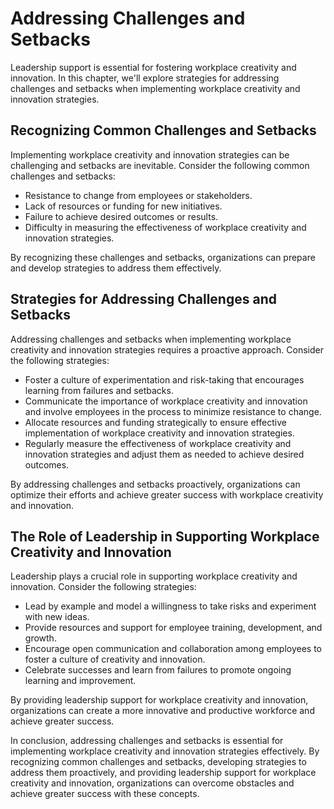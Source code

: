 Addressing Challenges and Setbacks
=================================================================

Leadership support is essential for fostering workplace creativity and innovation. In this chapter, we'll explore strategies for addressing challenges and setbacks when implementing workplace creativity and innovation strategies.

Recognizing Common Challenges and Setbacks
------------------------------------------

Implementing workplace creativity and innovation strategies can be challenging and setbacks are inevitable. Consider the following common challenges and setbacks:

* Resistance to change from employees or stakeholders.
* Lack of resources or funding for new initiatives.
* Failure to achieve desired outcomes or results.
* Difficulty in measuring the effectiveness of workplace creativity and innovation strategies.

By recognizing these challenges and setbacks, organizations can prepare and develop strategies to address them effectively.

Strategies for Addressing Challenges and Setbacks
-------------------------------------------------

Addressing challenges and setbacks when implementing workplace creativity and innovation strategies requires a proactive approach. Consider the following strategies:

* Foster a culture of experimentation and risk-taking that encourages learning from failures and setbacks.
* Communicate the importance of workplace creativity and innovation and involve employees in the process to minimize resistance to change.
* Allocate resources and funding strategically to ensure effective implementation of workplace creativity and innovation strategies.
* Regularly measure the effectiveness of workplace creativity and innovation strategies and adjust them as needed to achieve desired outcomes.

By addressing challenges and setbacks proactively, organizations can optimize their efforts and achieve greater success with workplace creativity and innovation.

The Role of Leadership in Supporting Workplace Creativity and Innovation
------------------------------------------------------------------------

Leadership plays a crucial role in supporting workplace creativity and innovation. Consider the following strategies:

* Lead by example and model a willingness to take risks and experiment with new ideas.
* Provide resources and support for employee training, development, and growth.
* Encourage open communication and collaboration among employees to foster a culture of creativity and innovation.
* Celebrate successes and learn from failures to promote ongoing learning and improvement.

By providing leadership support for workplace creativity and innovation, organizations can create a more innovative and productive workforce and achieve greater success.

In conclusion, addressing challenges and setbacks is essential for implementing workplace creativity and innovation strategies effectively. By recognizing common challenges and setbacks, developing strategies to address them proactively, and providing leadership support for workplace creativity and innovation, organizations can overcome obstacles and achieve greater success with these concepts.
